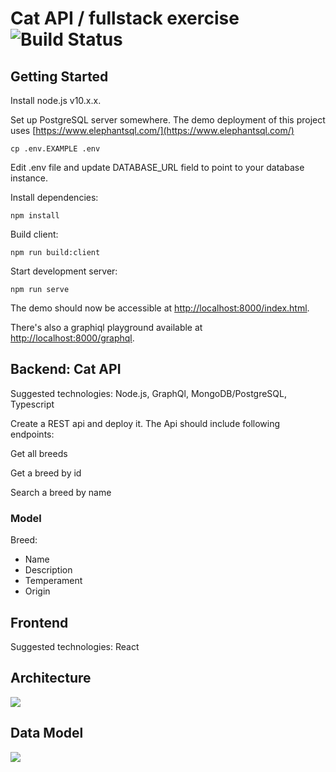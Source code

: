 # Cat API / fullstack exercise ![Build Status](https://travis-ci.com/Zeukkari/cat-api.svg?branch=master)

## Getting Started

Install node.js v10.x.x.

Set up PostgreSQL server somewhere. The demo deployment of this project uses [https://www.elephantsql.com/](https://www.elephantsql.com/)

```
cp .env.EXAMPLE .env
```

Edit .env file and update DATABASE_URL field to point to your database instance.

Install dependencies:

```
npm install
```

Build client:

```
npm run build:client
```

Start development server:

```
npm run serve
```

The demo should now be accessible at [http://localhost:8000/index.html](http://localhost:8000/index.html).

There's also a graphiql playground available at [http://localhost:8000/graphql](http://localhost:8000/graphql).

## Backend: Cat API

Suggested technologies: Node.js, GraphQl, MongoDB/PostgreSQL, Typescript

Create a REST api and deploy it. The Api should include following endpoints:

Get all breeds

Get a breed by id

Search a breed by name

### Model

Breed:

- Name
- Description
- Temperament
- Origin

## Frontend

Suggested technologies: React

## Architecture

![](http://www.plantuml.com/plantuml/proxy?src=https://raw.githubusercontent.com/Zeukkari/harkkaprojekti4/master/architecture.puml)

## Data Model

![](http://www.plantuml.com/plantuml/proxy?src=https://raw.githubusercontent.com/Zeukkari/harkkaprojekti4/master/database.puml)
